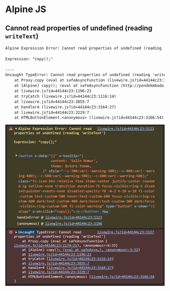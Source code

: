 # Alpine JS

## Cannot read properties of undefined (reading `writeText`)

```txt
Alpine Expression Error: Cannot read properties of undefined (reading 'writeText')

Expression: "copy();"

----
Uncaught TypeError: Cannot read properties of undefined (reading 'writeText')
    at Proxy.copy (eval at safeAsyncFunction (livewire.js?id=44144c23:1174:21), <anonymous>:6:33)
    at [Alpine] copy(); (eval at safeAsyncFunction (http://pondokmbodo.test/livewire/livewire.js?id=44144c23:1174:21), <anonymous>:3:32)
    at livewire.js?id=44144c23:1196:23
    at tryCatch (livewire.js?id=44144c23:1116:14)
    at livewire.js?id=44144c23:3855:7
    at handler4 (livewire.js?id=44144c23:3164:27)
    at livewire.js?id=44144c23:3229:7
    at HTMLButtonElement.<anonymous> (livewire.js?id=44144c23:3166:54)
```

![AlpineJS Error writeText](attachments/alpine-js-error-writeText.png)
